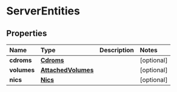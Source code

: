 # ServerEntities

## Properties

| Name | Type | Description | Notes |
| :--- | :--- | :--- | :--- |
| **cdroms** | [**Cdroms**](cdroms.md) |  | \[optional\] |
| **volumes** | [**AttachedVolumes**](attachedvolumes.md) |  | \[optional\] |
| **nics** | [**Nics**](nics.md) |  | \[optional\] |

